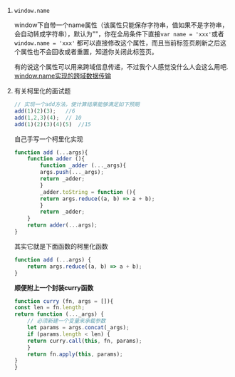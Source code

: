 1. `window.name`

    window下自带一个name属性（该属性只能保存字符串，值如果不是字符串，会自动转成字符串），默认为""，你在全局条件下直接`var name = 'xxx'`或者`window.name = 'xxx'` 都可以直接修改这个属性，而且当前标签页刷新之后这个属性也不会回收或者重置，知道你关闭此标签页。

    有的说这个属性可以用来跨域信息传递，不过我个人感觉没什么人会这么用吧.
    [window.name实现的跨域数据传输](cnblogs.com/rainman/archive/2011/02/21/1960044.html)

2. 有关柯里化的面试题

    ```javascript
    // 实现一个add方法，使计算结果能够满足如下预期
    add(1)(2)(3);   //6
    add(1,2,3)(4);  // 10
    add(1)(2)(3)(4)(5)  //15
    ```

    自己手写一个柯里化实现
    ```javascript
    function add (...args){
        function adder (){
            function _adder (..._args){
            args.push(..._args);
            return _adder;
            }
            _adder.toString = function (){
            return args.reduce((a, b) => a + b);
            }
            return _adder;
        }
        return adder(...args);
    }
    ```

    其实它就是下面函数的柯里化函数

    ```javascript
    function add (...args) {
        return args.reduce((a, b) => a + b);
    }
    ```

    **顺便附上一个封装curry函数**
    ```javascript
    function curry (fn, args = []){
    const len = fn.length;
    return function (..._args) {
        // 必须新建一个变量来承载参数
        let params = args.concat(_args);
        if (params.length < len) {
        return curry.call(this, fn, params);
        }
        return fn.apply(this, params);
    }
    }
    ```


